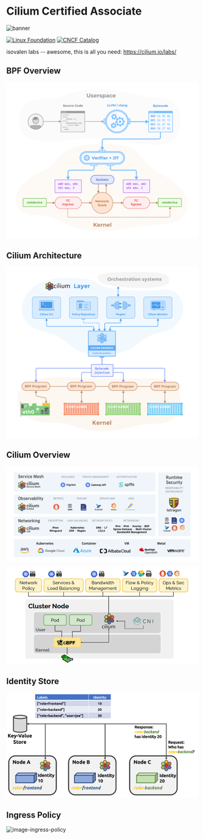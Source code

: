 # Cilium Certified Associate

![banner](https://encrypted-tbn0.gstatic.com/images?q=tbn:ANd9GcRyKccNk6m3nDqfZr1mlbt_jsj3f6S32dEBZA&s)

[![Linux Foundation](https://img.shields.io/badge/LF-Catalog-003778.svg?logo=linuxfoundation)](https://training.linuxfoundation.org/certification/cilium-certified-associate/)
[![CNCF Catalog](https://img.shields.io/badge/CNCF-Catalog-231F20.svg?logo=cncf)](https://www.cncf.io/training/certification/cca/)


isovalen labs -- awesome, this is all you need: https://cilium.io/labs/

## BPF Overview

![image-bpf-overview](https://raw.githubusercontent.com/cilium/cilium/refs/heads/main/Documentation/images/bpf-overview.png)

## Cilium Architecture

![image-cilium-architecture](https://raw.githubusercontent.com/cilium/cilium/refs/heads/main/Documentation/images/cilium-arch.png)

## Cilium Overview

![image-cilium-overview](https://raw.githubusercontent.com/cilium/cilium/refs/heads/main/Documentation/images/cilium-overview.png)

![image-cilium-overview-2](https://raw.githubusercontent.com/cilium/cilium/refs/heads/main/Documentation/images/cilium_overview.png)

## Identity Store

![image-identity-store](https://raw.githubusercontent.com/cilium/cilium/refs/heads/main/Documentation/images/identity_store.png)

## Ingress Policy

![image-ingress-policy](https://raw.githubusercontent.com/cilium/cilium/refs/heads/main/Documentation/images/ingress-**policy**.png)
